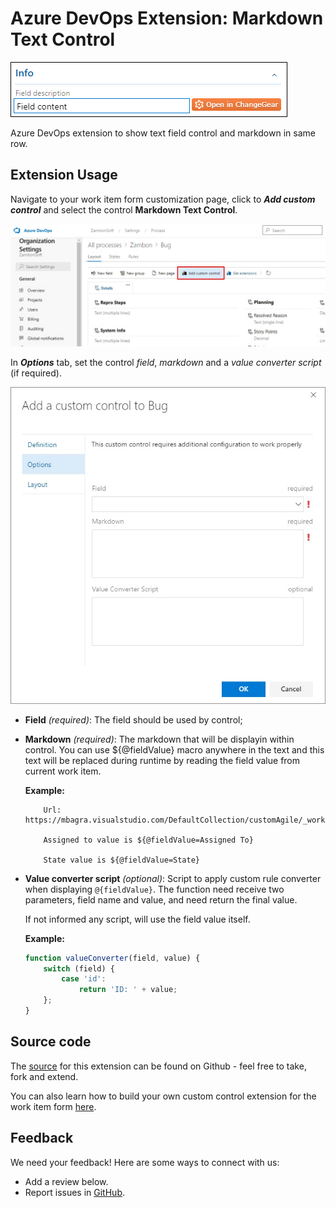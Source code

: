 # Azure DevOps Extension: Markdown Text Control

<img src="static/images/Example.png" style="border: 1px solid black;" /> 

Azure DevOps extension to show text field control and markdown in same row.

## Extension Usage

Navigate to your work item form customization page, click to ***Add custom control*** and select the control **Markdown Text Control**.

![Layout Customization](static/images/Print1.jpg)

In ***Options*** tab, set the control *field*, *markdown* and a *value converter script* (if required).

![Configuration](static/images/Print2.jpg)

* **Field** *(required)*: The field should be used by control;

* **Markdown** *(required)*: The markdown that will be displayin within control. You can use ${@fieldValue} macro anywhere in the text and this text will be replaced during runtime by reading the field value from current work item.

    **Example:**
    ```
	    Url: https://mbagra.visualstudio.com/DefaultCollection/customAgile/_workitems/edit/${@fieldValue=ID}

	    Assigned to value is ${@fieldValue=Assigned To}

	    State value is ${@fieldValue=State}
    ```

* **Value converter script** *(optional)*: Script to apply custom rule converter when displaying ```@{fieldValue}```. The function need receive two parameters, field name and value, and need return the final value.

    If not informed any script, will use the field value itself.

    **Example:**
    ```javascript
    function valueConverter(field, value) {
        switch (field) {
            case 'id':
                return 'ID: ' + value;
        };
    }
    ```

## Source code

The [source](https://github.com/RicardoZambon/devops-markdown-text-control) for this extension can be found on Github - feel free to take, fork and extend.

You can also learn how to build your own custom control extension for the work item form [here](https://www.visualstudio.com/en-us/docs/integrate/extensions/develop/custom-control).

## Feedback
We need your feedback! Here are some ways to connect with us:

* Add a review below.
* Report issues in [GitHub](https://github.com/RicardoZambon/devops-markdown-text-control).